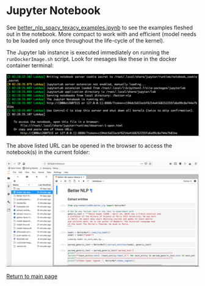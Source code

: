 # Jupyter Notebook

See [better_nlp_spacy_texacy_examples.ipynb](./notebooks/jupyter/better_nlp_spacy_texacy_examples.ipynb) to see the examples fleshed out in the notebook. More compact to work with and efficient (model needs to be loaded only once throughout the life-cycle of the kernel).

The Jupyter lab instance is executed immediately on running the `runDockerImage.sh` script. Look for mesages like these in the docker container terminal:

![Docker-container-console-Jupyter-lab-loading.png](Docker-container-console-Jupyter-lab-loading.png)

The above listed URL can be opened in the browser to access the notebook(s) in the current folder:

![Better-NLP-in-Jupyter-Notebook.png](Better-NLP-in-Jupyter-Notebook.png)

[Return to main page](../README.md)